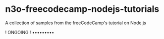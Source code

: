 # n3o-freecodecamp-nodejs-tutorials
A collection of samples from the freeCodeCamp's tutorial on Node.js


! ONGOING !
•••••••••
